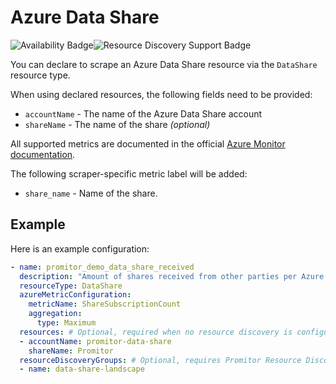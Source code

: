 # Azure Data Share

![Availability Badge](https://img.shields.io/badge/Available%20Starting-v2.5-green.svg)![Resource Discovery Support Badge](https://img.shields.io/badge/Support%20for%20Resource%20Discovery-Yes-green.svg)

You can declare to scrape an Azure Data Share resource via the `DataShare` resource
type.

When using declared resources, the following fields need to be provided:

- `accountName` - The name of the Azure Data Share account
- `shareName` - The name of the share *(optional)*

All supported metrics are documented in the official [Azure Monitor documentation](https://docs.microsoft.com/en-us/azure/azure-monitor/essentials/metrics-supported#microsoftdatashareaccounts).

The following scraper-specific metric label will be added:

- `share_name` - Name of the share.

## Example

Here is an example configuration:

```yaml
- name: promitor_demo_data_share_received
  description: "Amount of shares received from other parties per Azure Data Share account"
  resourceType: DataShare
  azureMetricConfiguration:
    metricName: ShareSubscriptionCount
    aggregation:
      type: Maximum
  resources: # Optional, required when no resource discovery is configured
  - accountName: promitor-data-share
    shareName: Promitor
  resourceDiscoveryGroups: # Optional, requires Promitor Resource Discovery agent (https://promitor.io/concepts/how-it-works#using-resource-discovery)
  - name: data-share-landscape
```
